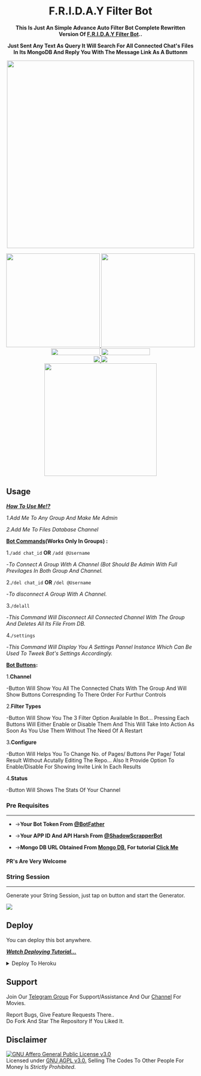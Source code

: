 <h1 align="center">
F.R.I.D.A.Y Filter Bot
</h1>

<p align="center">
<b>This Is Just An Simple Advance Auto Filter Bot Complete Rewritten Version Of <a href='https://github.com/MasterShad0w/FridayFilterBot'>F.R.I.D.A.Y Filter Bot</a>..</b>
</p>
 
<p align="center">
<b>Just Sent Any Text As Query It Will Search For All Connected Chat's Files In Its MongoDB And Reply You With The Message Link As A Buttonm</b>
</p>

<p align="center">
<img src="https://telegra.ph/file/f94c840f80c54492f6d8c.jpg" align="center" width="500" height="500"/>
</p>

<p align="center">
  <a href="https://www.python.org">
    <img src="http://ForTheBadge.com/images/badges/made-with-python.svg" width ="250">
  </a>

  <a href="https://t.me/ShadowKing9o">
    <img src="https://telegra.ph/file/93a7e33b65dc93349c0be.jpg" width="250">
  </a><br>

  <a href="https://t.me/ShadowsArena">
    <img src="https://img.shields.io/badge/Shadow%20Arena-Channel-blue?style=plastic&logo=Telegram" width="130" height="18">
  </a>

  <a href="https://t.me/+9Zhp_GdQVctiNjc1">
    <img src="https://img.shields.io/badge/Movie%20Addaa-Group-blue?style=plastic&logo=Telegram" width="130" height="18">
  </a>
  <br>

  <a href="https://github.com/MasterShad0w/FridayFilterBot/stargazers">
    <img src="https://img.shields.io/github/stars/MasterShad0w/FridayFilterBot?style=social">
  </a>

  <a href="https://github.com/MasterShad0w/FridayFilterBot/fork">
    <img src="https://img.shields.io/github/forks/MasterShad0w/FridayFilterBot?label=Fork&style=social">
  </a>  
  <br>

  <a href="https://youtube.com/channel/UCqVIzF-2AhO_pY4uo8Rr5Hg">
    <img src="https://img.shields.io/badge/Subscribe-Shadow%20Arena-%23FA0606?style=for-the-badge&logo=Youtube" width="300">
  </a>

</p>

## Usage

<b><i><u>How To Use Me!?</u></i></b>

<i>

1.Add Me To Any Group And Make Me Admin

2.Add Me To Files Database Channel

</i>

<b><u>Bot Commands</u>(Works Only In Groups) :</b>

1.<code>/add chat_id</code> <b>OR</b> <code>/add @Username</code>

 -<i>To Connect A Group With A Channel (Bot Should Be Admin With Full Previlages In Both Group And Channel.</i>

2.<code>/del chat_id</code> <b>OR</b> <code>/del @Username</code> 

 -<i>To disconnect A Group With A Channel.</i>

     

3.<code>/delall</code>

 -<i>This Command Will Disconnect All Connected Channel With The Group And Deletes All Its File From DB.</i>

    

4.<code>/settings</code>

 -<i>This Command Will Display You A Settings Pannel Instance Which Can Be Used To Tweek Bot's Settings Accordingly.</i>

<b><u>Bot Buttons</u>:</b>

1.<b>Channel</b> 

 -Button Will Show You All The Connected Chats With The Group And Will Show Buttons Correspnding To There Order For Furthur Controls

            

2.<b>Filter Types</b>

 -Button Will Show You The 3 Filter Option Available In Bot... Pressing Each Buttons Will Either Enable or Disable Them And This Will Take Into Action As Soon As You Use Them Without The Need Of A Restart

3.<b>Configure</b>

 -Button Will Helps You To Change No. of Pages/ Buttons Per Page/ Total Result Without Acutally Editing The Repo... Also It Provide Option To Enable/Disable For Showing Invite Link In Each Results

            

4.<b>Status</b>

 -Button Will Shows The Stats Of Your Channel


### Pre Requisites 
------------------
* ->__Your Bot Token From [@BotFather](http://www.telegram.dog/BotFather)__

* ->__Your APP ID And API Harsh From [@ShadowScrapperBot](http://www.telegram.dog/ShadowScrapperBot)__

* ->__Mongo DB URL Obtained From [Mongo DB](http://www.mongodb.com), For tutorial [Click Me](https://youtu.be/ttX4OEYwpCQ)__

#### PR's Are Very Welcome


### String Session
------------------
Generate your String Session, just tap on button and start the Generator. 

<a href="https://replit.com/@ShadowKing9o/FRIDAY-Filter-Bot?v=1">
  <img src="https://img.shields.io/badge/Generate%20On%20Replit-black?style=for-the-badge&logo=replit">
</a>

## Deploy
You can deploy this bot anywhere.

<i>**[Watch Deploying Tutorial...](https://youtu.be/KTearEPhumc)**</i>

<details><summary>Deploy To Heroku</summary>
<p>
<br>
<a href="https://heroku.com/deploy?template=https://github.com/MasterShad0w/FridayFilterBot">
  <img src="https://www.herokucdn.com/deploy/button.svg" alt="Deploy">
</a>
</p>
</details>

## Support   
Join Our [Telegram Group](https://www.telegram.dog/ShadowsArena) For Support/Assistance And Our [Channel](https://www.telegram.dog/+9Zhp_GdQVctiNjc1) For Movies.   
   
Report Bugs, Give Feature Requests There..   
Do Fork And Star The Repository If You Liked It.

## Disclaimer
[![GNU Affero General Public License v3.0](https://www.gnu.org/graphics/agplv3-155x51.png)](https://www.gnu.org/licenses/agpl-3.0.en.html#header)    
Licensed under [GNU AGPL v3.0.](https://github.com/CrazyBotsz/Adv-Auto-Filter-Bot-V2/blob/main/LICENSE)
Selling The Codes To Other People For Money Is *Strictly Prohibited*.
